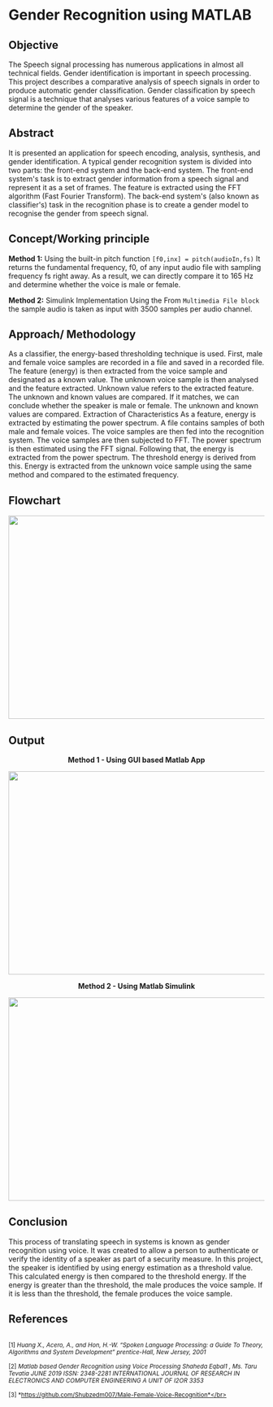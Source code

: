 # Gender Recognition using MATLAB

## Objective
The Speech signal processing has numerous applications in almost all technical 
fields. Gender identification is important in speech processing. 
This project describes a comparative analysis of speech signals in order to 
produce automatic gender classification. Gender classification by speech signal 
is a technique that analyses various features of a voice sample to determine 
the gender of the speaker.

## Abstract
It is presented an application for speech encoding, analysis, synthesis, and 
gender identification. A typical gender recognition system is divided into two 
parts: the front-end system and the back-end system. The front-end system's task 
is to extract gender information from a speech signal and represent it as a set 
of frames. The feature is extracted using the FFT algorithm (Fast Fourier Transform).
The back-end system's (also known as classifier's) task in the recognition phase is 
to create a gender model to recognise the gender from speech signal.

## Concept/Working principle
**Method 1:** Using the built-in pitch function
`[f0,inx] = pitch(audioIn,fs)`
It returns the fundamental frequency, f0, of any input audio file with 
sampling frequency fs right away. As a result, we can directly compare 
it to 165 Hz and determine whether the voice is male or female.

**Method 2:** Simulink Implementation
Using the From `Multimedia File block` the sample audio is taken as input with 3500
samples per audio channel.

## Approach/ Methodology
As a classifier, the energy-based thresholding technique is used. First, 
male and female voice samples are recorded in a file and saved in a recorded file. 
The feature (energy) is then extracted from the voice sample and designated as a 
known value. The unknown voice sample is then analysed and the feature extracted. 
Unknown value refers to the extracted feature. The unknown and known values 
are compared. If it matches, we can conclude whether the speaker is male or female.
The unknown and known values are compared. Extraction of Characteristics As a feature, 
energy is extracted by estimating the power spectrum. A file contains samples of both male and female voices. 
The voice samples are then fed into the recognition system. The voice samples are then subjected to FFT. The power spectrum is then estimated 
using the FFT signal. Following that, the energy is extracted from the power 
spectrum. The threshold energy is derived from this. Energy is extracted from the 
unknown voice sample using the same method and compared to the estimated frequency.

## Flowchart
<p >
  <div align="center" >
 <img width="640" height="400" src="https://github.com/Ajinkya259/Gender-Recognition/blob/master/images/flow%20chart.JPG">
    </div>
</p>

## Output
<p align="center"> <b> Method 1 - Using GUI based Matlab App</b>
</p>

<p >
  <div align="center" >
 <img width="640" height="400" src="https://github.com/Ajinkya259/Gender-Recognition/blob/master/images/app.png">
    </div>
</p>

<p align="center"> <b> Method 2 - Using Matlab Simulink</b>
</p>

<p >
  <div align="center" >
 <img width="640" height="400" src="https://github.com/Ajinkya259/Gender-Recognition/blob/master/images/simulink.png">
    </div>
</p>

## Conclusion

This process of translating speech in systems is known as gender recognition 
using voice. It was created to allow a person to authenticate or verify the 
identity of a speaker as part of a security measure. In this project, the speaker 
is identified by using energy estimation as a threshold value. This calculated 
energy is then compared to the threshold energy. If the energy is greater than the
threshold, the male produces the voice sample. If it is less than the threshold, 
the female produces the voice sample.

## References

<sub><br>[1] *Huang X., Acero, A., and Hon, H.-W. “Spoken Language Processing: a Guide To Theory, Algorithms and System Development” prentice-Hall, New Jersey, 2001*
</br></sub>
<sub><br>[2] *Matlab based Gender Recognition using Voice Processing Shaheda Eqbal1 , Ms. Taru Tevatia JUNE 2019 ISSN: 2348-2281 INTERNATIONAL JOURNAL OF RESEARCH IN ELECTRONICS AND COMPUTER ENGINEERING A UNIT OF I2OR 3353*
</br></sub>
<sub><br>[3] *https://github.com/Shubzedm007/Male-Female-Voice-Recognition*</br></sub>
